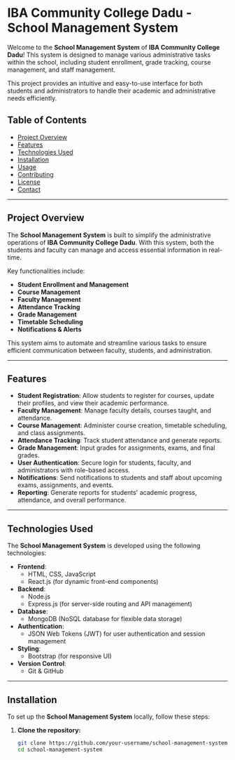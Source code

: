 # IBA Community College Dadu - School Management System

Welcome to the **School Management System** of **IBA Community College Dadu**! This system is designed to manage various administrative tasks within the school, including student enrollment, grade tracking, course management, and staff management.

This project provides an intuitive and easy-to-use interface for both students and administrators to handle their academic and administrative needs efficiently.

## Table of Contents

- [Project Overview](#project-overview)
- [Features](#features)
- [Technologies Used](#technologies-used)
- [Installation](#installation)
- [Usage](#usage)
- [Contributing](#contributing)
- [License](#license)
- [Contact](#contact)

---

## Project Overview

The **School Management System** is built to simplify the administrative operations of **IBA Community College Dadu**. With this system, both the students and faculty can manage and access essential information in real-time.

Key functionalities include:
- **Student Enrollment and Management**
- **Course Management**
- **Faculty Management**
- **Attendance Tracking**
- **Grade Management**
- **Timetable Scheduling**
- **Notifications & Alerts**

This system aims to automate and streamline various tasks to ensure efficient communication between faculty, students, and administration.

---

## Features

- **Student Registration**: Allow students to register for courses, update their profiles, and view their academic performance.
- **Faculty Management**: Manage faculty details, courses taught, and attendance.
- **Course Management**: Administer course creation, timetable scheduling, and class assignments.
- **Attendance Tracking**: Track student attendance and generate reports.
- **Grade Management**: Input grades for assignments, exams, and final grades.
- **User Authentication**: Secure login for students, faculty, and administrators with role-based access.
- **Notifications**: Send notifications to students and staff about upcoming exams, assignments, and events.
- **Reporting**: Generate reports for students' academic progress, attendance, and overall performance.

---

## Technologies Used

The **School Management System** is developed using the following technologies:

- **Frontend**:
  - HTML, CSS, JavaScript
  - React.js (for dynamic front-end components)
- **Backend**:
  - Node.js
  - Express.js (for server-side routing and API management)
- **Database**:
  - MongoDB (NoSQL database for flexible data storage)
- **Authentication**:
  - JSON Web Tokens (JWT) for user authentication and session management
- **Styling**:
  - Bootstrap (for responsive UI)
- **Version Control**:
  - Git & GitHub

---

## Installation

To set up the **School Management System** locally, follow these steps:

1. **Clone the repository:**

   ```bash
   git clone https://github.com/your-username/school-management-system.git
   cd school-management-system
